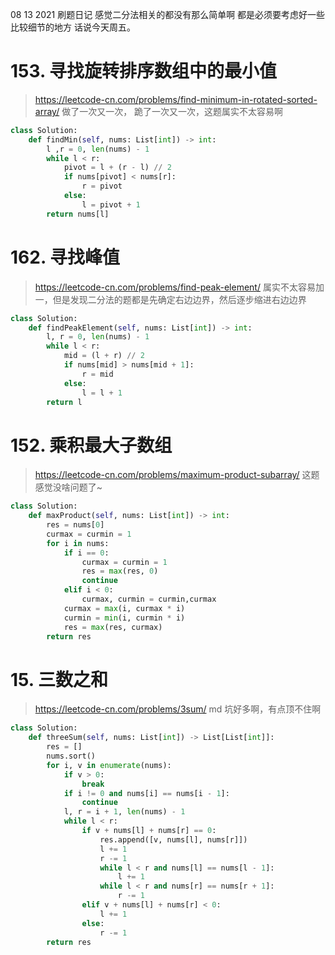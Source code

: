 08 13 2021 刷题日记
感觉二分法相关的都没有那么简单啊
都是必须要考虑好一些比较细节的地方
话说今天周五。
# 153. 寻找旋转排序数组中的最小值
> https://leetcode-cn.com/problems/find-minimum-in-rotated-sorted-array/
做了一次又一次， 跪了一次又一次，这题属实不太容易啊
```py
class Solution:
    def findMin(self, nums: List[int]) -> int:
        l ,r = 0, len(nums) - 1
        while l < r:
            pivot = l + (r - l) // 2
            if nums[pivot] < nums[r]:
                r = pivot
            else:
                l = pivot + 1
        return nums[l]
```
# 162. 寻找峰值
> https://leetcode-cn.com/problems/find-peak-element/
属实不太容易加一，但是发现二分法的题都是先确定右边边界，然后逐步缩进右边边界
```py
class Solution:
    def findPeakElement(self, nums: List[int]) -> int:
        l, r = 0, len(nums) - 1
        while l < r:
            mid = (l + r) // 2
            if nums[mid] > nums[mid + 1]:
                r = mid
            else:
                l = l + 1
        return l
```
# 152. 乘积最大子数组
> https://leetcode-cn.com/problems/maximum-product-subarray/
这题感觉没啥问题了~
```py
class Solution:
    def maxProduct(self, nums: List[int]) -> int:
        res = nums[0]
        curmax = curmin = 1
        for i in nums:
            if i == 0:
                curmax = curmin = 1
                res = max(res, 0)
                continue
            elif i < 0:
                curmax, curmin = curmin,curmax
            curmax = max(i, curmax * i)
            curmin = min(i, curmin * i)
            res = max(res, curmax)
        return res
```
# 15. 三数之和
> https://leetcode-cn.com/problems/3sum/
md 坑好多啊，有点顶不住啊
```py
class Solution:
    def threeSum(self, nums: List[int]) -> List[List[int]]:
        res = []
        nums.sort()
        for i, v in enumerate(nums):
            if v > 0:
                break
            if i != 0 and nums[i] == nums[i - 1]:
                continue
            l, r = i + 1, len(nums) - 1
            while l < r:
                if v + nums[l] + nums[r] == 0:
                    res.append([v, nums[l], nums[r]])
                    l += 1
                    r -= 1
                    while l < r and nums[l] == nums[l - 1]:
                        l += 1
                    while l < r and nums[r] == nums[r + 1]:
                        r -= 1 
                elif v + nums[l] + nums[r] < 0:
                    l += 1
                else:
                    r -= 1
        return res
```

















